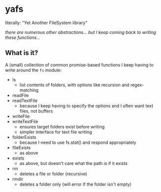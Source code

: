 # yafs

literally: "Yet Another FileSystem library"

_there are numerous other abstractions... but I keep coming back to writing
these functions..._

## What is it?

A (small) collection of common promise-based functions 
I keep having to write around the `fs` module:

- ls
  - list contents of folders, with options like recursion and regex-matching
- readFile
- readTextFile
  - because I keep having to specify the options and I often want text files, not buffers
- writeFile
- writeTextFile
  - ensures target folders exist before writing
  - simpler interface for text file writing
- folderExists
  - because I need to use fs.stat() and respond appropriately
- fileExists
  - as above
- exists
  - as above, but doesn't care what the path is if it exists
- rm
  - deletes a file or folder (recursive)
- rmdir
  - deletes a folder only (will error if the folder isn't empty)
